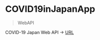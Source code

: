 # COVID19inJapanApp

> WebAPI

COVID-19 Japan Web API →
[URL](https://documenter.getpostman.com/view/9215231/SzYaWe6h?version=latest)
